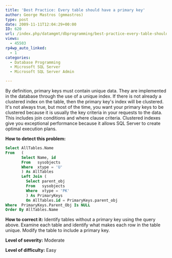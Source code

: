 ```yaml
---
title: 'Best Practice: Every table should have a primary key'
author: George Mastros (gmmastros)
type: post
date: 2009-11-11T12:04:29+00:00
ID: 620
url: /index.php/datamgmt/dbprogramming/best-practice-every-table-should-have-a/
views:
  - 45503
rp4wp_auto_linked:
  - 1
categories:
  - Database Programming
  - Microsoft SQL Server
  - Microsoft SQL Server Admin

---
```

By definition, primary keys must contain unique data. They are implemented in the database through the use of a unique index. If there is not already a clustered index on the table, then the primary key's index will be clustered. It's not always true, but most of the time, you want your primary keys to be clustered because it is usually the key criteria in your requests to the data. This includes join conditions and where clause criteria. Clustered indexes give you exceptional performance because it allows SQL Server to create optimal execution plans.

**How to detect this problem:**

```sql
Select AllTables.Name
From   (
       Select Name, id 
       From   sysobjects 
       Where  xtype = 'U'
       ) As AllTables
       Left Join (
         Select parent_obj
         From   sysobjects 
         Where  xtype = 'PK'
         ) As PrimaryKeys
         On AllTables.id = PrimaryKeys.parent_obj
Where  PrimaryKeys.Parent_Obj Is NULL
Order By AllTables.Name
```
**How to correct it:** Identify tables without a primary key using the query above. Examine each table and identify what makes each row in the table unique. Modify the table to include a primary key.

**Level of severity:** Moderate
  
**Level of difficulty:** Easy